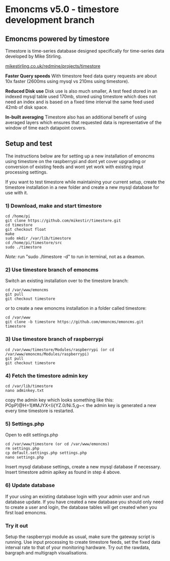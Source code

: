 # Emoncms v5.0 - timestore development branch

## Emoncms powered by timestore

Timestore is time-series database designed specifically for time-series data developed by Mike Stirling.

[mikestirling.co.uk/redmine/projects/timestore](mikestirling.co.uk/redmine/projects/timestore)

**Faster Query speeds**
With timestore feed data query requests are about 10x faster (2600ms using mysql vs 210ms using timestore).

**Reduced Disk use**
Disk use is also much smaller, A test feed stored in an indexed mysql table used 170mb, stored using timestore which does not need an index and is based on a fixed time interval the same feed used 42mb of disk space. 

**In-built averaging**
Timestore also has an additional benefit of using averaged layers which ensures that requested data is representative of the window of time each datapoint covers.

## Setup and test

The instructions below are for setting up a new installation of emoncms using timestore on the raspberrypi and dont yet cover upgrading or conversion of existing feeds and wont yet work with existing input processing settings. 

If you want to test timestore while maintaining your current setup, create the timestore installation in a new folder and create a new mysql database for use with it.

### 1) Download, make and start timestore

    cd /home/pi
    git clone https://github.com/mikestir/timestore.git
    cd timestore
    git checkout float
    make
    sudo mkdir /var/lib/timestore
    cd /home/pi/timestore/src
    sudo ./timestore

*Note:* run "sudo ./timestore -d" to run in terminal, not as a deamon.

### 2) Use timestore branch of emoncms

Switch an existing installation over to the timestore branch:

    cd /var/www/emoncms
    git pull
    git checkout timestore

or to create a new emoncms installation in a folder called timestore: 

    cd /var/www
    git clone -b timestore https://github.com/emoncms/emoncms.git timestore

### 3) Use timestore branch of raspberrypi

    cd /var/www/timestore/Modules/raspberrypi (or cd /var/www/emoncms/Modules/raspberrypi)
    git pull
    git checkout timestore

### 4) Fetch the timestore admin key

    cd /var/lib/timestore
    nano adminkey.txt

copy the admin key which looks something like this: POpP)@H=1[#MJYX<(i{YZ.0/Ni.5,g~<
the admin key is generated a new every time timestore is restarted.

### 5) Settings.php

Open to edit settings.php

    cd /var/www/timestore (or cd /var/www/emoncms)
    rm settings.php
    cp default.settings.php settings.php
    nano settings.php

Insert mysql database settings, create a new mysql database if necessary.
Insert timestore admin apikey as found in step 4 above.

### 6) Update database

If your using an existing database login with your admin user and run database update. If you have created a new database you should only need to create a user and login, the database tables will get created when you first load emoncms.

### Try it out

Setup the raspberrypi module as usual, make sure the gateway script is running.
Use input processing to create timestore feeds, set the fixed data interval rate to that of your monitoring hardware. Try out the rawdata, bargraph and multigraph visualisations.



